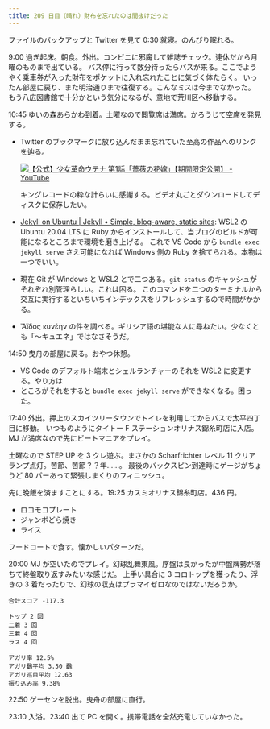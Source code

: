 ```yaml
---
title: 209 日目（晴れ）財布を忘れたのは間抜けだった
---
```


ファイルのバックアップと Twitter を見て 0:30 就寝。のんびり眠れる。

9:00 過ぎ起床。朝食。外出。コンビニに邪魔して雑誌チェック。連休だから月曜のものまで出ている。
バス停に行って数分待ったらバスが来る。ここでようやく乗車券が入った財布をポケットに入れ忘れたことに気づく体たらく。
いったん部屋に戻り、また明治通りまで往復する。こんなミスは今までなかった。
もう八広図書館で十分かという気分になるが、意地で荒川区へ移動する。

10:45 ゆいの森あらかわ到着。土曜なので閲覧席は満席。かろうじて空席を発見する。

* Twitter のブックマークに放り込んだまま忘れていた至高の作品へのリンクを辿る。

  [![【公式】少女革命ウテナ 第1話「薔薇の花嫁」【期間限定公開】 - YouTube](http://img.youtube.com/vi/bYIeiV6LDs0/0.jpg)](https://www.youtube.com/watch?v=bYIeiV6LDs0)

  キングレコードの粋な計らいに感謝する。ビデオ丸ごとダウンロードしてディスクに保存したい。

* [Jekyll on Ubuntu &#x7c; Jekyll • Simple, blog-aware, static sites](https://jekyllrb.com/docs/installation/ubuntu/):
  WSL2 の Ubuntu 20.04 LTS に Ruby からインストールして、当ブログのビルドが可能になるところまで環境を磨き上げる。
  これで VS Code から `bundle exec jekyll serve` さえ可能になれば Windows 側の Ruby を捨てられる。本物は一つでいい。

* 現在 Git が Windows と WSL2 とで二つある。`git status` のキャッシュがそれぞれ別管理らしい。これは困る。
  このコマンドを二つのターミナルから交互に実行するといちいちインデックスをリフレッシュするので時間がかかる。

* Ἄϊδος κυνέην の件を調べる。ギリシア語の堪能な人に尋ねたい。少なくとも「～キュエネ」ではなさそうだ。

14:50 曳舟の部屋に戻る。おやつ休憩。

* VS Code のデフォルト端末とシェルランチャーのそれを WSL2 に変更する。やり方は
* ところがそれをすると `bundle exec jekyll serve` ができなくなる。困った。

17:40 外出。押上のスカイツリータウンでトイレを利用してからバスで太平四丁目に移動。
いつものようにタイトー F ステーションオリナス錦糸町店に入店。MJ が満席なので先にビートマニアをプレイ。

土曜なので STEP UP を 3 クレ遊ぶ。まさかの Scharfrichter レベル 11 クリアランプ点灯。苦節、苦節？？年……。
最後のバックスピン到達時にゲージがちょうど 80 パーあって緊張しまくりのフィニッシュ。

先に晩飯を済ますことにする。19:25 カスミオリナス錦糸町店。436 円。

* ロコモコプレート
* ジャンボどら焼き
* ライス

フードコートで食す。懐かしいパターンだ。

20:00 MJ が空いたのでプレイ。幻球乱舞東風。序盤は良かったが中盤牌勢が落ちて終盤取り返すみたいな感じだ。
上手い具合に 3 コロトップを獲ったり、浮きの 3 着だったりで、幻球の収支はプラマイゼロなのではないだろうか。

```text
合計スコア -117.3

トップ 2 回
二着 3 回
三着 4 回
ラス 4 回

アガリ率 12.5%
アガリ飜平均 3.50 飜
アガリ巡目平均 12.63
振り込み率 9.38%
```

22:50 ゲーセンを脱出。曳舟の部屋に直行。

23:10 入浴。23:40 出て PC を開く。携帯電話を全然充電していなかった。
